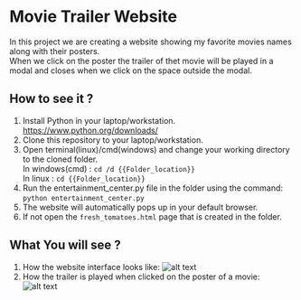 # Movie Trailer Website

In this project we are creating a website showing my favorite movies names along with their posters.  
When we click on the poster the trailer of thet movie will be played in a modal and closes when we click on the space outside the modal.

## How to see it ?

1. Install Python in your laptop/workstation.  
   <https://www.python.org/downloads/>  
2. Clone this repository to your laptop/workstation.  
3. Open terminal(linux)/cmd(windows) and change your working directory to the cloned folder.  
   In windows(cmd) : `cd /d {{Folder_location}}`  
   In linux : `cd {{Folder_location}}`  
4. Run the entertainment_center.py file in the folder using the command:  
   `python entertainment_center.py`  
5. The website will automatically pops up in your default browser.  
6. If not open the `fresh_tomatoes.html` page that is created in the folder.

## What You will see ?

1. How the website interface looks like: 
    ![alt text](https://s3-us-west-1.amazonaws.com/full-stack-projects/Movie+trailer+1.PNG)  
2. How the trailer is played when clicked on the poster of a movie:  
    ![alt text](https://s3-us-west-1.amazonaws.com/full-stack-projects/Movie+Trailer+2.PNG)  
